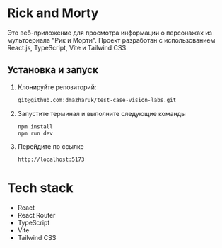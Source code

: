 # Rick and Morty

Это веб-приложение для просмотра информации о персонажах из мультсериала "Рик и Морти". Проект разработан с использованием React.js, TypeScript, Vite и Tailwind CSS.

## Установка и запуск

1. Клонируйте репозиторий:
   ```bash
   git@github.com:dmazharuk/test-case-vision-labs.git

2. Запустите терминал и выполните следующие команды
   ```bash
   npm install
   npm run dev

3. Перейдите по ссылке
   ```bash
   http://localhost:5173


# Tech stack
- React
- React Router
- TypeScript
- Vite
- Tailwind CSS
